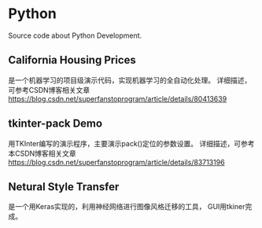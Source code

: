 # Python
Source code about Python Development. 


## California Housing Prices
是一个机器学习的项目级演示代码，实现机器学习的全自动化处理。 详细描述，可参考CSDN博客相关文章
https://blog.csdn.net/superfanstoprogram/article/details/80413639

## tkinter-pack Demo
用TKInter编写的演示程序，主要演示pack()定位的参数设置。 详细描述，可参考本CSDN博客相关文章
https://blog.csdn.net/superfanstoprogram/article/details/83713196

## Netural Style Transfer
是一个用Keras实现的，利用神经网络进行图像风格迁移的工具， GUI用tkiner完成。

